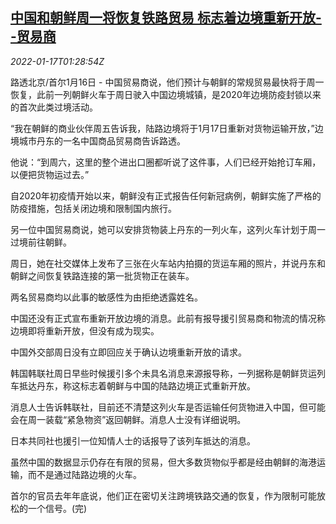 <!--1642383063000-->
[中国和朝鲜周一将恢复铁路贸易 标志着边境重新开放--贸易商](https://cn.reuters.com/article/china-north-korea-trade-resumes-0116-sun-idCNKBS2JR03E)
------

<div><i>2022-01-17T01:28:54Z</i></div><p>路透北京/首尔1月16日 - 中国贸易商说，他们预计与朝鲜的常规贸易最快将于周一恢复，此前一列朝鲜火车于周日驶入中国边境城镇，是2020年边境防疫封锁以来的首次此类过境活动。</p><p>“我在朝鲜的商业伙伴周五告诉我，陆路边境将于1月17日重新对货物运输开放，”边境城市丹东的一名中国商品贸易商告诉路透。</p><p>他说：“到周六，这里的整个进出口圈都听说了这件事，人们已经开始抢订车厢，以便把货物运过去。”</p><p>自2020年初疫情开始以来，朝鲜没有正式报告任何新冠病例，朝鲜实施了严格的防疫措施，包括关闭边境和限制国内旅行。</p><p>另一位中国贸易商说，她可以安排货物装上丹东的一列火车，这列火车计划于周一过境前往朝鲜。</p><p>周日，她在社交媒体上发布了三张在火车站内拍摄的货运车厢的照片，并说丹东和朝鲜之间恢复铁路连接的第一批货物正在装车。</p><p>两名贸易商均以此事的敏感性为由拒绝透露姓名。</p><p>中国还没有正式宣布重新开放边境的消息。此前有报导援引贸易商和物流的情况称边境即将重新开放，但没有成为现实。</p><p>中国外交部周日没有立即回应关于确认边境重新开放的请求。</p><p>韩国韩联社周日早些时候援引多个未具名消息来源报导称，一列据称是朝鲜货运列车抵达丹东，称这标志着朝鲜与中国的陆路边境正式重新开放。</p><p>消息人士告诉韩联社，目前还不清楚这列火车是否运输任何货物进入中国，但可能会在周一装载“紧急物资”返回朝鲜。消息人士没有详细说明。</p><p>日本共同社也援引一位知情人士的话报导了该列车抵达的消息。</p><p>虽然中国的数据显示仍存在有限的贸易，但大多数货物似乎都是经由朝鲜的海港运输，而不是通过陆路边境的火车。</p><p>首尔的官员去年年底说，他们正在密切关注跨境铁路交通的恢复，作为限制可能放松的一个信号。(完)</p>
